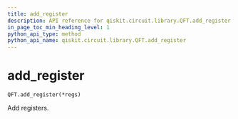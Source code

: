 ```yaml
---
title: add_register
description: API reference for qiskit.circuit.library.QFT.add_register
in_page_toc_min_heading_level: 1
python_api_type: method
python_api_name: qiskit.circuit.library.QFT.add_register
---
```


# add\_register

<span id="qiskit.circuit.library.QFT.add_register" />

`QFT.add_register(*regs)`

Add registers.

